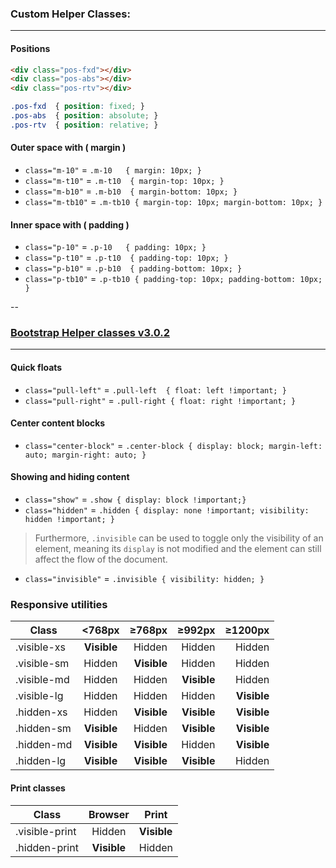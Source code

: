 ### Custom Helper Classes:
---

#### Positions
```html
<div class="pos-fxd"></div>
<div class="pos-abs"></div>
<div class="pos-rtv"></div>
```
```css
.pos-fxd  { position: fixed; }
.pos-abs  { position: absolute; }
.pos-rtv  { position: relative; }
```




#### Outer space with ( margin )

* `class="m-10"`   =  `.m-10   { margin: 10px; }`   
* `class="m-t10"`  =  `.m-t10  { margin-top: 10px; }`
* `class="m-b10"`  =  `.m-b10  { margin-bottom: 10px; }`
* `class="m-tb10"` =  `.m-tb10 { margin-top: 10px; margin-bottom: 10px; }`


#### Inner space with ( padding )

* `class="p-10"`   =  `.p-10   { padding: 10px; }`   
* `class="p-t10"`  =  `.p-t10  { padding-top: 10px; }`
* `class="p-b10"`  =  `.p-b10  { padding-bottom: 10px; }`
* `class="p-tb10"` =  `.p-tb10 { padding-top: 10px; padding-bottom: 10px; }`

--
### [Bootstrap Helper classes v3.0.2](http://getbootstrap.com/css/#helper-classes)
---

#### Quick floats
* `class="pull-left"`   =  `.pull-left  { float: left !important; }`   
* `class="pull-right"`  =  `.pull-right { float: right !important; }`   

#### Center content blocks
* `class="center-block"` =  `.center-block { display: block; margin-left: auto; margin-right: auto; }`  

#### Showing and hiding content
* `class="show"`   =  `.show { display: block !important;}`    
* `class="hidden"` =  `.hidden { display: none !important; visibility: hidden !important; }`

> Furthermore, `.invisible` can be used to toggle only the visibility of an element, meaning its `display` is not modified and the element can still affect the flow of the document.

* `class="invisible"` =  `.invisible { visibility: hidden; }`

### Responsive utilities

|  Class        | <768px      | ≥768px        | ≥992px       | ≥1200px     |
| --------------|:-----------:| -------------:| ------------:| -----------:|
| .visible-xs   | **Visible** |  Hidden       | Hidden       | Hidden      |
| .visible-sm   | Hidden      |  **Visible**  | Hidden       | Hidden      |
| .visible-md   | Hidden      |  Hidden       | **Visible**  | Hidden      |
| .visible-lg   | Hidden      |  Hidden       | Hidden       | **Visible** |
| .hidden-xs    | Hidden      |  **Visible**  | **Visible**  | **Visible** |
| .hidden-sm    | **Visible** |  Hidden       | **Visible**  | **Visible** |
| .hidden-md    | **Visible** |  **Visible**  | Hidden       | **Visible** |
| .hidden-lg    | **Visible** |  **Visible**  | **Visible**  | Hidden      |


#### Print classes
|  Class         | Browser     | Print       |
| ---------------|:-----------:| ------------|
| .visible-print | Hidden      | **Visible** |
| .hidden-print  | **Visible** | Hidden      |

